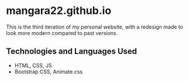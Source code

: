 # mangara22.github.io
This is the third iteration of my personal website, with a redesign made to look more modern compared to past versions.

## Technologies and Languages Used
- HTML, CSS, JS
- Bootstrap CSS, Animate.css

